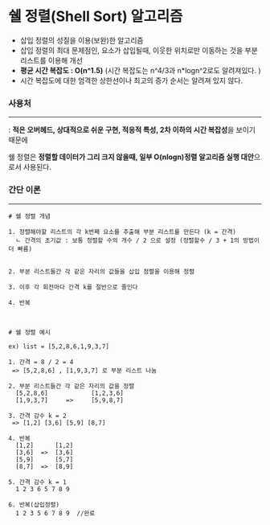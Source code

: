 # 쉘 정렬(Shell Sort) 알고리즘

- 삽입 정렬의 성질을 이용(보완)한 알고리즘
- 삽입 정렬의 최대 문제점인, 요소가 삽입될때, 이웃한 위치로만 이동하는 것을 부분 리스트를 이용해 개선
- **평균 시간 복잡도 : O(n^1.5)**   (시간 복잡도는 n^4/3과 n*logn^2로도 알려져있다. )
- 시간 복잡도에 대한 엄격한 상한선이나 최고의 증가 순서는 알려져 있지 않다.


### 사용처
---
: **적은 오버헤드, 상대적으로 쉬운 구현, 적응적 특성, 2차 이하의 시간 복잡성**을 보이기 때문에

  쉘 정렬은 **정렬할 데이터가 그리 크지 않을때, 일부 O(nlogn)정렬 알고리즘 실행 대안**으로서 사용된다.


### 간단 이론
---
```text
# 쉘 정렬 개념

1. 정렬해야할 리스트의 각 k번째 요소를 추출해 부분 리스트를 만든다 (k = 간격)
  ㄴ 간격의 초기값 : 보통 정렬할 수의 개수 / 2 으로 설정 (정렬할수 / 3 + 1의 방법이 더 빠름)
  

2. 부분 리스트들간 각 같은 자리의 값들을 삽입 정렬을 이용해 정렬

3. 이후 각 회전마다 간격 k를 절반으로 줄인다

4. 반복



# 쉘 정렬 예시

ex) list = [5,2,8,6,1,9,3,7]

1. 간격 = 8 / 2 = 4
 => [5,2,8,6] , [1,9,3,7] 로 부분 리스트 나눔
 
2. 부분 리스트들간 각 같은 자리의 값을 정렬
  [5,2,8,6]            [1,2,3,6]
  [1,9,3,7]     =>     [5,9,8,7]
  
3. 간격 감수 k = 2
 => [1,2] [3,6] [5,9] [8,7]
 
4. 반복
  [1,2]      [1,2]
  [3,6]  =>  [3,6]
  [5,9]      [5,7]
  [8,7]  =>  [8,9]
  
5. 간격 감수 k = 1
  1 2 3 6 5 7 8 9
  
6. 반복(삽입정렬)
  1 2 3 5 6 7 8 9  //완료
```